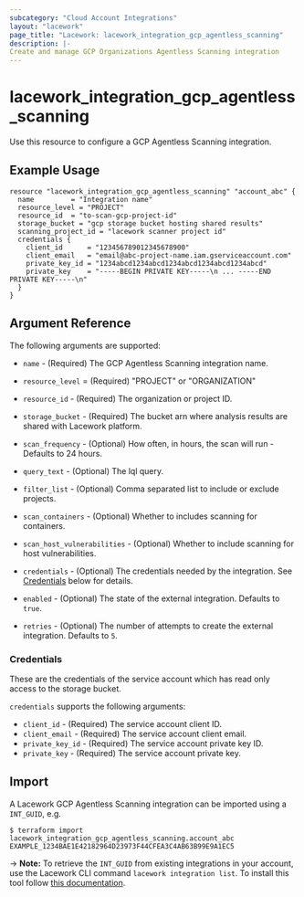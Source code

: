 ```yaml
---
subcategory: "Cloud Account Integrations"
layout: "lacework"
page_title: "Lacework: lacework_integration_gcp_agentless_scanning"
description: |-
Create and manage GCP Organizations Agentless Scanning integration
---
```


# lacework\_integration\_gcp\_agentless\_scanning

Use this resource to configure a GCP Agentless Scanning integration.

## Example Usage

```hcl
resource "lacework_integration_gcp_agentless_scanning" "account_abc" {
  name         = "Integration name"
  resource_level = "PROJECT"
  resource_id  = "to-scan-gcp-project-id"
  storage_bucket = "gcp storage bucket hosting shared results"
  scanning_project_id = "lacework scanner project id"
  credentials {
    client_id      = "123456789012345678900"
    client_email   = "email@abc-project-name.iam.gserviceaccount.com"
    private_key_id = "1234abcd1234abcd1234abcd1234abcd1234abcd"
    private_key    = "-----BEGIN PRIVATE KEY-----\n ... -----END PRIVATE KEY-----\n"
  }
}
```

## Argument Reference

The following arguments are supported:

* `name` - (Required) The GCP Agentless Scanning integration name.
* `resource_level` = (Required) "PROJECT" or "ORGANIZATION"
* `resource_id` - (Required) The organization or project ID.
* `storage_bucket` - (Required) The bucket arn where analysis results are shared with Lacework platform.

* `scan_frequency` - (Optional) How often, in hours, the scan will run - Defaults to 24 hours.
* `query_text` - (Optional) The lql query.
* `filter_list` - (Optional) Comma separated list to include or exclude projects.
* `scan_containers` - (Optional) Whether to includes scanning for containers.
* `scan_host_vulnerabilities` - (Optional) Whether to include scanning for host vulnerabilities.
* `credentials` - (Optional) The credentials needed by the integration. See [Credentials](#credentials) below for details.
* `enabled` - (Optional) The state of the external integration. Defaults to `true`.
* `retries` - (Optional) The number of attempts to create the external integration. Defaults to `5`.

### Credentials
These are the credentials of the service account which has read only access to the storage bucket.

`credentials` supports the following arguments:

* `client_id` - (Required) The service account client ID.
* `client_email` - (Required) The service account client email.
* `private_key_id` - (Required) The service account private key ID.
* `private_key` - (Required) The service account private key.

## Import

A Lacework GCP Agentless Scanning integration can be imported using a `INT_GUID`, e.g.

```
$ terraform import lacework_integration_gcp_agentless_scanning.account_abc EXAMPLE_1234BAE1E42182964D23973F44CFEA3C4AB63B99E9A1EC5
```
-> **Note:** To retrieve the `INT_GUID` from existing integrations in your account, use the
	Lacework CLI command `lacework integration list`. To install this tool follow
	[this documentation](https://docs.lacework.com/cli/).
